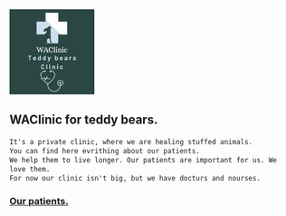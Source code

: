 <img src="images/WAClinic.png" width="150">

## WAClinic for teddy bears.

```
It's a private clinic, where we are healing stuffed animals.
You can find here evrithing about our patients.
We help them to live longer. Our patients are important for us. We love them.
For now our clinic isn't big, but we have docturs and nourses.
```

### [Our patients.](https://itekus009.github.io/WAClinic/patients/patients_list.html)
